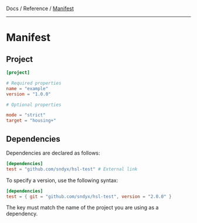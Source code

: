 Docs / Reference / [Manifest](manifest.md)

---

# Manifest

## Project

```toml
[project]

# Required properties
name = "example"
version = "1.0.0"

# Optional properties

mode = "strict"
target = "housing+"
```

## Dependencies

Dependencies are declared as follows:

```toml
[dependencies]
test = "github.com/sndyx/hsl-test" # External link
```

To specify a version, use the following syntax:

```toml
[dependencies]
test = { git = "github.com/sndyx/hsl-test", version = "2.0.0" }
```

The key must match the name of the project you are using as a dependency.